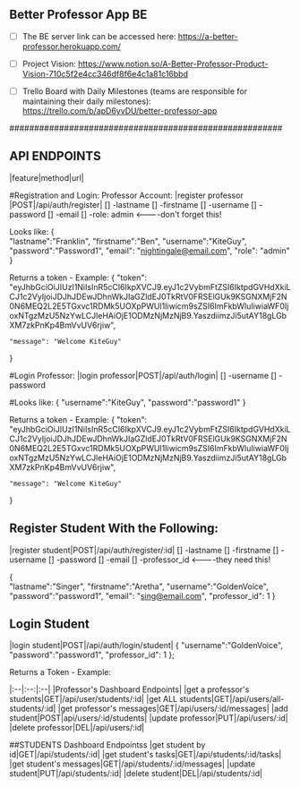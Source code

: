 ## Better Professor App BE 

- [ ] The BE server link can be accessed here: https://a-better-professor.herokuapp.com/

- [ ] Project Vision: https://www.notion.so/A-Better-Professor-Product-Vision-710c5f2e4cc346df8f6e4c1a81c16bbd

- [ ] Trello Board with Daily Milestones (teams are responsible for maintaining their daily milestones): https://trello.com/b/apD6yvDU/better-professor-app

#######################################################

## API ENDPOINTS ##
|feature|method|url|

#Registration and Login: Professor Account: 
|register professor |POST|/api/auth/register|
[] -lastname
[] -firstname
[] -username
[] -password
[] -email
[] -role: admin <----don't forget this!

Looks like: 
{   
	"lastname":"Franklin",
	"firstname":"Ben",
	"username":"KiteGuy",
	"password":"Password1",
	"email": "nightingale@email.com",
	"role": "admin"
}

Returns a token - Example:
{
    "token": "eyJhbGciOiJIUzI1NiIsInR5cCI6IkpXVCJ9.eyJ1c2VybmFtZSI6IktpdGVHdXkiLCJ1c2VyIjoiJDJhJDEwJDhnWkJIaGZldEJ0TkRtV0FRSElGUk9KSGNXMjF2N0N6MEQ2L2E5TGxvc1RDMk5UOXpPWUl1Iiwicm9sZSI6ImFkbWluIiwiaWF0IjoxNTgzMzU5NzYwLCJleHAiOjE1ODMzNjMzNjB9.YaszdiimzJi5utAY18gLGbXM7zkPnKp4BmVvUV6rjiw",
    
    "message": "Welcome KiteGuy"
}

#Login Professor:
|login professor|POST|/api/auth/login|
[] -username
[] -password

#Looks like: 
{
	"username":"KiteGuy",
	"password":"password1"
}

Returns a token - Example:
{
    "token": "eyJhbGciOiJIUzI1NiIsInR5cCI6IkpXVCJ9.eyJ1c2VybmFtZSI6IktpdGVHdXkiLCJ1c2VyIjoiJDJhJDEwJDhnWkJIaGZldEJ0TkRtV0FRSElGUk9KSGNXMjF2N0N6MEQ2L2E5TGxvc1RDMk5UOXpPWUl1Iiwicm9sZSI6ImFkbWluIiwiaWF0IjoxNTgzMzU5NzYwLCJleHAiOjE1ODMzNjMzNjB9.YaszdiimzJi5utAY18gLGbXM7zkPnKp4BmVvUV6rjiw",
    
    "message": "Welcome KiteGuy"
}

## Register Student With the Following:
|register student|POST|/api/auth/register/:id|
[] -lastname
[] -firstname
[] -username
[] -password
[] -email
[] -professor_id <----they need this!

{   
	"lastname":"Singer",
	"firstname":"Aretha",
	"username":"GoldenVoice",
	"password":"password1",
	"email": "sing@email.com",
	"professor_id": 1
}



## Login Student
|login student|POST|/api/auth/login/student|
{
    "username":"GoldenVoice",
    "password":"password1",
    "professor_id": 1
};

Returns a Token - Example:



|:--|:--:|:--|
|Professor's Dashboard Endpoints|
|get a professor's students|GET|/api/user/students/:id|
|get ALL students|GET|/api/users/all-students/:id|
|get professor's messages|GET|/api/users/:id/messages|
|add student|POST|api/users/:id/students|
|update professor|PUT|/api/users/:id|
|delete professor|DEL|/api/users/:id|


##STUDENTS Dashboard Endpointss
|get student by id|GET|/api/students/:id|
|get student's tasks|GET|/api/students/:id/tasks|
|get student's messages|GET|/api/students/:id/messages|
|update student|PUT|/api/students/:id|
|delete student|DEL|/api/students/:id|

